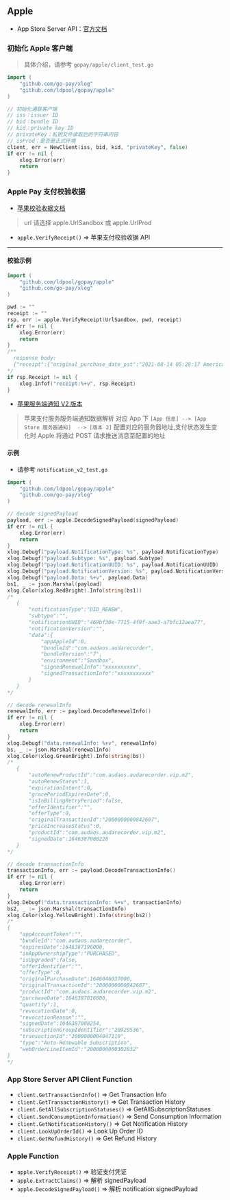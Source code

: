## Apple

- App Store Server API：[官方文档](https://developer.apple.com/documentation/appstoreserverapi)

### 初始化 Apple 客户端

> 具体介绍，请参考 `gopay/apple/client_test.go`

```go
import (
    "github.com/go-pay/xlog"
    "github.com/ldpool/gopay/apple"
)

// 初始化通联客户端
// iss：issuer ID
// bid：bundle ID
// kid：private key ID
// privateKey：私钥文件读取后的字符串内容
// isProd：是否是正式环境
client, err = NewClient(iss, bid, kid, "privateKey", false)
if err != nil {
    xlog.Error(err)
    return
}
```

### Apple Pay 支付校验收据

- [苹果校验收据文档](https://developer.apple.com/documentation/appstorereceipts/verifyreceipt)

> url 请选择 apple.UrlSandbox 或 apple.UrlProd

- `apple.VerifyReceipt()` => 苹果支付校验收据 API

---

#### 校验示例

```go
import (
    "github.com/ldpool/gopay/apple"
    "github.com/go-pay/xlog"
)

pwd := ""
receipt := ""
rsp, err := apple.VerifyReceipt(UrlSandbox, pwd, receipt)
if err != nil {
    xlog.Error(err)
    return
}
/**
  response body:
  {"receipt":{"original_purchase_date_pst":"2021-08-14 05:28:17 America/Los_Angeles", "purchase_date_ms":"1628944097586", "unique_identifier":"13f339a765b706f8775f729723e9b889b0cbb64e", "original_transaction_id":"1000000859439868", "bvrs":"10", "transaction_id":"1000000859439868", "quantity":"1", "in_app_ownership_type":"PURCHASED", "unique_vendor_identifier":"6DFDEA8B-38CE-4710-A1E1-BAEB8B66FEBD", "item_id":"1581250870", "version_external_identifier":"0", "bid":"com.huochai.main", "is_in_intro_offer_period":"false", "product_id":"10002", "purchase_date":"2021-08-14 12:28:17 Etc/GMT", "is_trial_period":"false", "purchase_date_pst":"2021-08-14 05:28:17 America/Los_Angeles", "original_purchase_date":"2021-08-14 12:28:17 Etc/GMT", "original_purchase_date_ms":"1628944097586"}, "status":0}
*/
if rsp.Receipt != nil {
    xlog.Infof("receipt:%+v", rsp.Receipt)
}
```

- [苹果服务端通知 V2 版本](https://developer.apple.com/documentation/appstoreservernotifications)

> 苹果支付服务服务端通知数据解析
> 对应 App 下 `[App 信息] --> [App Store 服务器通知]  --> [版本 2]` 配置对应的服务器地址,支付状态发生变化时 Apple 将通过 POST 请求推送消息至配置的地址

#### 示例

- 请参考 `notification_v2_test.go`

```go
import (
    "github.com/ldpool/gopay/apple"
    "github.com/go-pay/xlog"
)

// decode signedPayload
payload, err := apple.DecodeSignedPayload(signedPayload)
if err != nil {
    xlog.Error(err)
    return
}
xlog.Debugf("payload.NotificationType: %s", payload.NotificationType)
xlog.Debugf("payload.Subtype: %s", payload.Subtype)
xlog.Debugf("payload.NotificationUUID: %s", payload.NotificationUUID)
xlog.Debugf("payload.NotificationVersion: %s", payload.NotificationVersion)
xlog.Debugf("payload.Data: %+v", payload.Data)
bs1, _ := json.Marshal(payload)
xlog.Color(xlog.RedBright).Info(string(bs1))
/*
   {
       "notificationType":"DID_RENEW",
       "subtype":"",
       "notificationUUID":"469bf30e-7715-4f9f-aae3-a7bfc12aea77",
       "notificationVersion":"",
       "data":{
           "appAppleId":0,
           "bundleId":"com.audaos.audarecorder",
           "bundleVersion":"7",
           "environment":"Sandbox",
           "signedRenewalInfo":"xxxxxxxxxx",
           "signedTransactionInfo":"xxxxxxxxxxx"
       }
   }
*/

// decode renewalInfo
renewalInfo, err := payload.DecodeRenewalInfo()
if err != nil {
    xlog.Error(err)
    return
}
xlog.Debugf("data.renewalInfo: %+v", renewalInfo)
bs, _ := json.Marshal(renewalInfo)
xlog.Color(xlog.GreenBright).Info(string(bs))
/*
   {
       "autoRenewProductId":"com.audaos.audarecorder.vip.m2",
       "autoRenewStatus":1,
       "expirationIntent":0,
       "gracePeriodExpiresDate":0,
       "isInBillingRetryPeriod":false,
       "offerIdentifier":"",
       "offerType":0,
       "originalTransactionId":"2000000000842607",
       "priceIncreaseStatus":0,
       "productId":"com.audaos.audarecorder.vip.m2",
       "signedDate":1646387008228
   }
*/

// decode transactionInfo
transactionInfo, err := payload.DecodeTransactionInfo()
if err != nil {
    xlog.Error(err)
    return
}
xlog.Debugf("data.transactionInfo: %+v", transactionInfo)
bs2, _ := json.Marshal(transactionInfo)
xlog.Color(xlog.YellowBright).Info(string(bs2))
/*
{
    "appAccountToken":"",
    "bundleId":"com.audaos.audarecorder",
    "expiresDate":1646387196000,
    "inAppOwnershipType":"PURCHASED",
    "isUpgraded":false,
    "offerIdentifier":"",
    "offerType":0,
    "originalPurchaseDate":1646046037000,
    "originalTransactionId":"2000000000842607",
    "productId":"com.audaos.audarecorder.vip.m2",
    "purchaseDate":1646387016000,
    "quantity":1,
    "revocationDate":0,
    "revocationReason":"",
    "signedDate":1646387008254,
    "subscriptionGroupIdentifier":"20929536",
    "transactionId":"2000000004047119",
    "type":"Auto-Renewable Subscription",
    "webOrderLineItemId":"2000000000302832"
}
*/
```

### App Store Server API Client Function

- `client.GetTransactionInfo()` => Get Transaction Info
- `client.GetTransactionHistory()` => Get Transaction History
- `client.GetAllSubscriptionStatuses()` => GetAllSubscriptionStatuses
- `client.SendConsumptionInformation()` => Send Consumption Information
- `client.GetNotificationHistory()` => Get Notification History
- `client.LookUpOrderId()` => Look Up Order ID
- `client.GetRefundHistory()` => Get Refund History

### Apple Function

- `apple.VerifyReceipt()` => 验证支付凭证
- `apple.ExtractClaims()` => 解析 signedPayload
- `apple.DecodeSignedPayload()` => 解析 notification signedPayload
